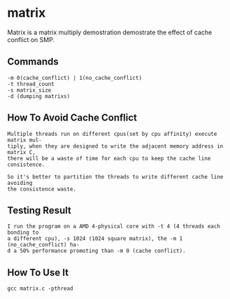 #	matrix

Matrix is a matrix multiply demostration demostrate the effect of cache conflict on SMP.


##	Commands
	
	-m 0(cache_conflict) | 1(no_cache_conflict)
	-t thread_count
	-s matrix_size
	-d (dumping matrixs)


##	How To Avoid Cache Conflict

	Multiple threads run on different cpus(set by cpu affinity) execute matrix mul-
	tiply, when they are designed to write the adjacent memory address in matrix C, 
	there will be a waste of time for each cpu to keep the cache line consistence. 

	So it's better to partition the threads to write different cache line avoiding 
	the consistence waste.


##	Testing Result
	
	I run the program on a AMD 4-physical core with -t 4 (4 threads each bonding to
	a different cpu), -s 1024 (1024 square matrix), the -m 1 (no_cache_conflict) ha-
	d a 50% performance promoting than -m 0 (cache conflict).


##	How To Use It

	gcc matrix.c -pthread